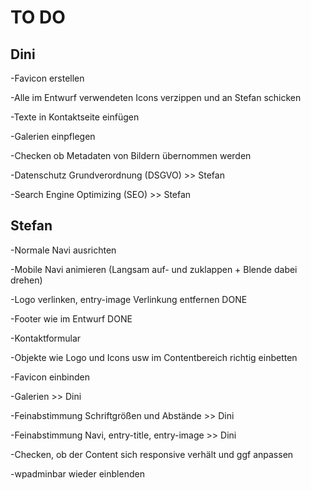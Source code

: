 # TO DO

## Dini

-Favicon erstellen

-Alle im Entwurf verwendeten Icons verzippen und an Stefan schicken

-Texte in Kontaktseite einfügen

-Galerien einpflegen

-Checken ob Metadaten von Bildern übernommen werden

-Datenschutz Grundverordnung (DSGVO) >> Stefan

-Search Engine Optimizing (SEO) >> Stefan

## Stefan

-Normale Navi ausrichten

-Mobile Navi animieren (Langsam auf- und zuklappen + Blende dabei drehen)

-Logo verlinken, entry-image Verlinkung entfernen  DONE

-Footer wie im Entwurf  DONE

-Kontaktformular

-Objekte wie Logo und Icons usw im Contentbereich richtig einbetten

-Favicon einbinden

-Galerien >> Dini

-Feinabstimmung Schriftgrößen und Abstände >> Dini

-Feinabstimmung Navi, entry-title, entry-image >> Dini

-Checken, ob der Content sich responsive verhält und ggf anpassen

-wpadminbar wieder einblenden
